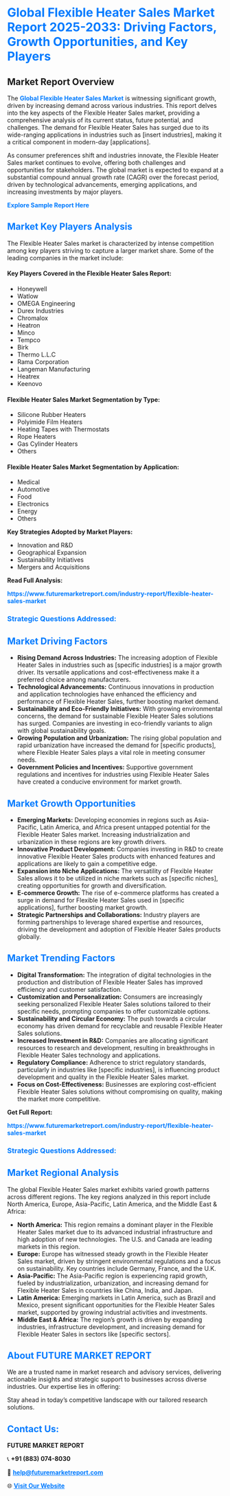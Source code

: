 <h1 style="color: #007BFF;">Global Flexible Heater Sales Market Report 2025-2033: Driving Factors, Growth Opportunities, and Key Players</h1>

<section id="overview">
<h2>Market Report Overview</h2>
<p>The <a href="https://www.futuremarketreport.com/industry-report/flexible-heater-sales-market" style="color: #007BFF; text-decoration: none;"><strong>Global Flexible Heater Sales Market</strong></a> is witnessing significant growth, driven by increasing demand across various industries. This report delves into the key aspects of the Flexible Heater Sales market, providing a comprehensive analysis of its current status, future potential, and challenges. The demand for Flexible Heater Sales has surged due to its wide-ranging applications in industries such as [insert industries], making it a critical component in modern-day [applications].</p>
<p>As consumer preferences shift and industries innovate, the Flexible Heater Sales market continues to evolve, offering both challenges and opportunities for stakeholders. The global market is expected to expand at a substantial compound annual growth rate (CAGR) over the forecast period, driven by technological advancements, emerging applications, and increasing investments by major players.</p>
</section>

<section id="overview">
<p><a href="https://www.futuremarketreport.com/request-sample/reportId=109055" style="color: #007BFF; text-decoration: none;"><strong>Explore Sample Report Here</strong></a></p>
</section>

<section id="key-players">
<h2 style="color: #007BFF;">Market Key Players Analysis</h2>
<p>The Flexible Heater Sales market is characterized by intense competition among key players striving to capture a larger market share. Some of the leading companies in the market include:</p>
<h4>Key Players Covered in the Flexible Heater Sales Report:</h4>
<ul><li>Honeywell</li><li>Watlow</li><li>OMEGA Engineering</li><li>Durex Industries</li><li>Chromalox</li><li>Heatron</li><li>Minco</li><li>Tempco</li><li>Birk</li><li>Thermo L.L.C</li><li>Rama Corporation</li><li>Langeman Manufacturing</li><li>Heatrex</li><li>Keenovo</li></ul>
<h4>Flexible Heater Sales Market Segmentation by Type:</h4>
<ul><li>Silicone Rubber Heaters</li><li>Polyimide Film Heaters</li><li>Heating Tapes with Thermostats</li><li>Rope Heaters</li><li>Gas Cylinder Heaters</li><li>Others</li></ul>

<h4>Flexible Heater Sales Market Segmentation by Application:</h4>
<ul><li>Medical</li><li>Automotive</li><li>Food</li><li>Electronics</li><li>Energy</li><li>Others</li></ul>
<p><strong>Key Strategies Adopted by Market Players:</strong></p>
<ul>
<li>Innovation and R&D</li>
<li>Geographical Expansion</li>
<li>Sustainability Initiatives</li>
<li>Mergers and Acquisitions</li>
</ul>
</section>

<section>
<p><strong>Read Full Analysis: </strong></p><a href="https://www.futuremarketreport.com/industry-report/flexible-heater-sales-market" style="color: #007BFF; text-decoration: none;"><strong>https://www.futuremarketreport.com/industry-report/flexible-heater-sales-market</strong></a>
<h3 style="color: #007BFF;">Strategic Questions Addressed:</h3>
</section>

<section id="driving-factors">
<h2 style="color: #007BFF;">Market Driving Factors</h2>
<ul>
<li><strong>Rising Demand Across Industries:</strong> The increasing adoption of Flexible Heater Sales in industries such as [specific industries] is a major growth driver. Its versatile applications and cost-effectiveness make it a preferred choice among manufacturers.</li>
<li><strong>Technological Advancements:</strong> Continuous innovations in production and application technologies have enhanced the efficiency and performance of Flexible Heater Sales, further boosting market demand.</li>
<li><strong>Sustainability and Eco-Friendly Initiatives:</strong> With growing environmental concerns, the demand for sustainable Flexible Heater Sales solutions has surged. Companies are investing in eco-friendly variants to align with global sustainability goals.</li>
<li><strong>Growing Population and Urbanization:</strong> The rising global population and rapid urbanization have increased the demand for [specific products], where Flexible Heater Sales plays a vital role in meeting consumer needs.</li>
<li><strong>Government Policies and Incentives:</strong> Supportive government regulations and incentives for industries using Flexible Heater Sales have created a conducive environment for market growth.</li>
</ul>
</section>

<section id="growth-opportunities">
<h2 style="color: #007BFF;">Market Growth Opportunities</h2>
<ul>
<li><strong>Emerging Markets:</strong> Developing economies in regions such as Asia-Pacific, Latin America, and Africa present untapped potential for the Flexible Heater Sales market. Increasing industrialization and urbanization in these regions are key growth drivers.</li>
<li><strong>Innovative Product Development:</strong> Companies investing in R&D to create innovative Flexible Heater Sales products with enhanced features and applications are likely to gain a competitive edge.</li>
<li><strong>Expansion into Niche Applications:</strong> The versatility of Flexible Heater Sales allows it to be utilized in niche markets such as [specific niches], creating opportunities for growth and diversification.</li>
<li><strong>E-commerce Growth:</strong> The rise of e-commerce platforms has created a surge in demand for Flexible Heater Sales used in [specific applications], further boosting market growth.</li>
<li><strong>Strategic Partnerships and Collaborations:</strong> Industry players are forming partnerships to leverage shared expertise and resources, driving the development and adoption of Flexible Heater Sales products globally.</li>
</ul>
</section>

<section id="trending-factors">
<h2 style="color: #007BFF;">Market Trending Factors</h2>
<ul>
<li><strong>Digital Transformation:</strong> The integration of digital technologies in the production and distribution of Flexible Heater Sales has improved efficiency and customer satisfaction.</li>
<li><strong>Customization and Personalization:</strong> Consumers are increasingly seeking personalized Flexible Heater Sales solutions tailored to their specific needs, prompting companies to offer customizable options.</li>
<li><strong>Sustainability and Circular Economy:</strong> The push towards a circular economy has driven demand for recyclable and reusable Flexible Heater Sales solutions.</li>
<li><strong>Increased Investment in R&D:</strong> Companies are allocating significant resources to research and development, resulting in breakthroughs in Flexible Heater Sales technology and applications.</li>
<li><strong>Regulatory Compliance:</strong> Adherence to strict regulatory standards, particularly in industries like [specific industries], is influencing product development and quality in the Flexible Heater Sales market.</li>
<li><strong>Focus on Cost-Effectiveness:</strong> Businesses are exploring cost-efficient Flexible Heater Sales solutions without compromising on quality, making the market more competitive.</li>
</ul>
</section>

<section>
<p><strong>Get Full Report: </strong></p><a href="https://www.futuremarketreport.com/industry-report/flexible-heater-sales-market" style="color: #007BFF; text-decoration: none;"><strong>https://www.futuremarketreport.com/industry-report/flexible-heater-sales-market</strong></a>
<h3 style="color: #007BFF;">Strategic Questions Addressed:</h3>
</section>


<section id="regional-analysis">
<h2 style="color: #007BFF;">Market Regional Analysis</h2>
<p>The global Flexible Heater Sales market exhibits varied growth patterns across different regions. The key regions analyzed in this report include North America, Europe, Asia-Pacific, Latin America, and the Middle East & Africa:</p>
<ul>
<li><strong>North America:</strong> This region remains a dominant player in the Flexible Heater Sales market due to its advanced industrial infrastructure and high adoption of new technologies. The U.S. and Canada are leading markets in this region.</li>
<li><strong>Europe:</strong> Europe has witnessed steady growth in the Flexible Heater Sales market, driven by stringent environmental regulations and a focus on sustainability. Key countries include Germany, France, and the U.K.</li>
<li><strong>Asia-Pacific:</strong> The Asia-Pacific region is experiencing rapid growth, fueled by industrialization, urbanization, and increasing demand for Flexible Heater Sales in countries like China, India, and Japan.</li>
<li><strong>Latin America:</strong> Emerging markets in Latin America, such as Brazil and Mexico, present significant opportunities for the Flexible Heater Sales market, supported by growing industrial activities and investments.</li>
<li><strong>Middle East & Africa:</strong> The region’s growth is driven by expanding industries, infrastructure development, and increasing demand for Flexible Heater Sales in sectors like [specific sectors].</li>
</ul>
</section>

<footer>
<h2 style="color: #007BFF;">About FUTURE MARKET REPORT</h2>
<p>We are a trusted name in market research and advisory services, delivering actionable insights and strategic support to businesses across diverse industries. Our expertise lies in offering:</p>

<p>Stay ahead in today’s competitive landscape with our tailored research solutions.</p>

<h2 style="color: #007BFF;">Contact Us:</h2>
<p><strong>FUTURE MARKET REPORT</strong></p>
<p>📞 <strong>+91 (883) 074-8030</strong></p>
<p>📧 <strong><a href="mailto:help@futuremarketreport.com" style="color: #007BFF;">help@futuremarketreport.com</a></strong></p>
<p>🌐 <strong><a href="https://www.futuremarketreport.com/" style="color: #007BFF;">Visit Our Website</a></strong></p>
</footer>